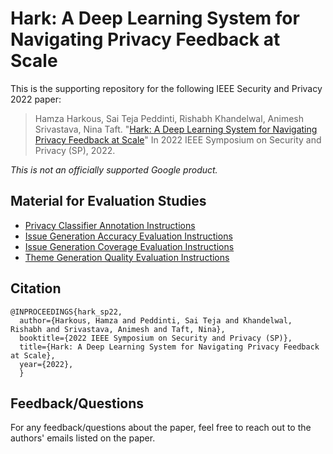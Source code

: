 # Hark: A Deep Learning System for Navigating Privacy Feedback at Scale

This is the supporting repository for the following IEEE Security and Privacy
2022 paper:

> Hamza Harkous, Sai Teja Peddinti, Rishabh Khandelwal, Animesh Srivastava, Nina
> Taft. "[Hark: A Deep Learning System for Navigating Privacy Feedback at Scale](https://www.computer.org/csdl/pds/api/csdl/proceedings/download-article/1CIO8duve24/pdf)"
> In 2022 IEEE Symposium on Security and Privacy (SP), 2022.

*This is not an officially supported Google product.*

##  Material for Evaluation Studies

- [Privacy Classifier Annotation
  Instructions](sp22_paper/annotations_material/privacy_classifier_instructions.md)
- [Issue Generation Accuracy Evaluation
  Instructions](sp22_paper/annotations_material/issue_generation_accuracy_instructions.md)
- [Issue Generation Coverage Evaluation
  Instructions](sp22_paper/annotations_material/issue_generation_coverage_instructions.md)
- [Theme Generation Quality Evaluation
  Instructions](sp22_paper/annotations_material/theme_generation_quality_instructions.md)

## Citation

```
@INPROCEEDINGS{hark_sp22,
  author={Harkous, Hamza and Peddinti, Sai Teja and Khandelwal, Rishabh and Srivastava, Animesh and Taft, Nina},
  booktitle={2022 IEEE Symposium on Security and Privacy (SP)}, 
  title={Hark: A Deep Learning System for Navigating Privacy Feedback at Scale}, 
  year={2022},
  }
```

## Feedback/Questions

For any feedback/questions about the paper, feel free to reach out to the
authors' emails listed on the paper.
